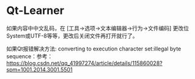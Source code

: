 # Qt-Learner

如果内容中中文乱码，在 [工具->选项->文本编辑器->行为->文件编码] 更改位System或UTF-8等等，更改后关闭文件再打开就行了。

如果Qt报错解决方法: converting to execution character set:illegal byte sequence：参考：https://blog.csdn.net/qq_41997274/article/details/115860028?spm=1001.2014.3001.5501